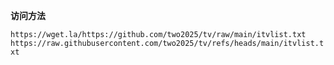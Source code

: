 **访问方法**

`https://wget.la/https://github.com/two2025/tv/raw/main/itvlist.txt`  
`https://raw.githubusercontent.com/two2025/tv/refs/heads/main/itvlist.txt`  


